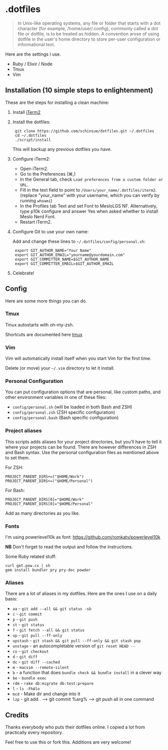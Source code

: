 # .dotfiles

> In Unix-like operating systems, any file or folder that starts with a dot character (for example, /home/user/.config), commonly called a dot file or dotfile, is to be treated as hidden.
> A convention arose of using dotfile in the user's home directory to store per-user configuration or informational text.

Here are the settings I use.

* Ruby / Elixir / Node
* Tmux
* Vim

## Installation (10 simple steps to enlightenment)

These are the steps for installing a clean machine:

1. Install [iTerm2](http://www.iterm2.com/)
2. Install the dotfiles:

        git clone https://github.com/schinsue/dotfiles.git ~/.dotfiles
        cd ~/.dotfiles
        ./script/install

    This will backup any previous dotfiles you have.

3. Configure iTerm2:

    * Open iTerm2.
    * Go to the Preferences (⌘,)
    * In the General tab, check `Load preferences from a custom folder or URL`.
    * Fill in the text field to point to `/Users/your_name/.dotfiles/iterm2`.
      (replace "your_name" with your username, which you can verify by running `whoami`)
    * In the Profiles tab Text and set Font to MesloLGS NF. Alternatively, type p10k configure and answer Yes when asked whether to install Meslo Nerd Font.
    * Restart iTerm2.
   
4. Configure Git to use your own name:

    Add and change these lines to `~/.dotfiles/config/personal.sh`:

        export GIT_AUTHOR_NAME="Your Name"
        export GIT_AUTHOR_EMAIL="yourname@yourdomain.com"
        export GIT_COMMITTER_NAME=$GIT_AUTHOR_NAME
        export GIT_COMMITTER_EMAIL=$GIT_AUTHOR_EMAIL

5. Celebrate!

## Config

Here are some more things you can do.

### Tmux
Tmux autostarts with oh-my-zsh.

Shortcuts are documented here [tmux](https://github.com/gpakosz/.tmux)

### Vim

Vim will automatically install itself when you start Vim for the first time.

Delete (or move) your `~/.vim` directory to let it install.

### Personal Configuration

You can put configuration options that are personal, like custom paths, and
other environment variables in one of these files:

* `config/personal.sh` (will be loaded in both Bash and ZSH)
* `config/personal.zsh` (ZSH specific configuration)
* `config/personal.bash` (Bash specific configuration)

### Project aliases

This scripts adds aliases for your project directories, but you'll have to tell
it where your projects can be found. There are however differences in ZSH and
Bash syntax. Use the personal configuration files as mentioned above to set
them.

For ZSH:

    PROJECT_PARENT_DIRS+=("$HOME/Work")
    PROJECT_PARENT_DIRS+=("$HOME/Personal")

For Bash:

    PROJECT_PARENT_DIRS[0]="$HOME/Work"
    PROJECT_PARENT_DIRS[0]="$HOME/Personal"

Add as many directories as you like.

### Fonts

I'm using powerlevel10k as font: https://github.com/romkatv/powerlevel10k

**NB** Don't forget to read the output and follow the instructions.

Some Ruby related stuff:

    curl get.pow.cx | sh
    gem install bundler pry pry-doc powder

### Aliases

There are a lot of aliases in my dotfiles.
Here are the ones I use on a daily basis:

* `aa` - `git add --all && git status -sb`
* `c` - `git commit`
* `p` - `git push`
* `st` - `git status`
* `f` - `git fetch --all && git status`
* `up` - `git pull --ff-only`
* `upstash` - `git stash && git pull --ff-only && git stash pop`
* `unstage` - an autocompletable version of `git reset HEAD --`
* `co` - `git checkout`
* `d` - `git diff`
* `dc` - `git diff --cached`
* `m` - `macvim --remote-silent`
* `b` - a function that does `bundle check && bundle install` in a clever way
* `be` - `bundle exec`
* `rdm` - `rake db:migrate db:test:prepare`
* `l` - `ls -FhAlo`
* `mcd` - Make dir and change into it
* `lzp` - git add . --> git commit %arg% --> git push all in one command

## Credits

Thanks everybody who puts their dotfiles online. I copied a lot from
practically every repository.

Feel free to use this or fork this. Additions are very welcome!
